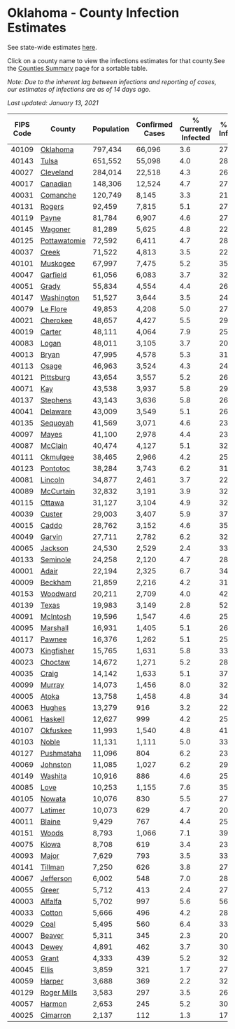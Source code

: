 # Oklahoma - County Infection Estimates

See state-wide estimates [here](/infections/us-ok).

Click on a county name to view the infections estimates for that county.See the [Counties Summary](/infections/summary-counties) page for a sortable table.

*Note: Due to the inherent lag between infections and reporting of cases, our estimates of infections are as of 14 days ago.*

*Last updated: January 13, 2021*

|   FIPS Code |                       County |   Population |   Confirmed Cases |   % Currently Infected |   % Total Infected |
|-------------|------------------------------|--------------|-------------------|------------------------|--------------------|
|       40109 |         [Oklahoma](oklahoma) |      797,434 |            66,096 |                    3.6 |               27.3 |
|       40143 |               [Tulsa](tulsa) |      651,552 |            55,098 |                    4.0 |               28.0 |
|       40027 |       [Cleveland](cleveland) |      284,014 |            22,518 |                    4.3 |               26.2 |
|       40017 |         [Canadian](canadian) |      148,306 |            12,524 |                    4.7 |               27.4 |
|       40031 |         [Comanche](comanche) |      120,749 |             8,145 |                    3.3 |               21.8 |
|       40131 |             [Rogers](rogers) |       92,459 |             7,815 |                    5.1 |               27.4 |
|       40119 |               [Payne](payne) |       81,784 |             6,907 |                    4.6 |               27.6 |
|       40145 |           [Wagoner](wagoner) |       81,289 |             5,625 |                    4.8 |               22.8 |
|       40125 | [Pottawatomie](pottawatomie) |       72,592 |             6,411 |                    4.7 |               28.4 |
|       40037 |               [Creek](creek) |       71,522 |             4,813 |                    3.5 |               22.2 |
|       40101 |         [Muskogee](muskogee) |       67,997 |             7,475 |                    5.2 |               35.7 |
|       40047 |         [Garfield](garfield) |       61,056 |             6,083 |                    3.7 |               32.0 |
|       40051 |               [Grady](grady) |       55,834 |             4,554 |                    4.4 |               26.2 |
|       40147 |     [Washington](washington) |       51,527 |             3,644 |                    3.5 |               24.0 |
|       40079 |         [Le Flore](le-flore) |       49,853 |             4,208 |                    5.0 |               27.2 |
|       40021 |         [Cherokee](cherokee) |       48,657 |             4,427 |                    5.5 |               29.4 |
|       40019 |             [Carter](carter) |       48,111 |             4,064 |                    7.9 |               25.4 |
|       40083 |               [Logan](logan) |       48,011 |             3,105 |                    3.7 |               20.2 |
|       40013 |               [Bryan](bryan) |       47,995 |             4,578 |                    5.3 |               31.0 |
|       40113 |               [Osage](osage) |       46,963 |             3,524 |                    4.3 |               24.9 |
|       40121 |       [Pittsburg](pittsburg) |       43,654 |             3,557 |                    5.2 |               26.3 |
|       40071 |                   [Kay](kay) |       43,538 |             3,937 |                    5.8 |               29.5 |
|       40137 |         [Stephens](stephens) |       43,143 |             3,636 |                    5.8 |               26.9 |
|       40041 |         [Delaware](delaware) |       43,009 |             3,549 |                    5.1 |               26.8 |
|       40135 |         [Sequoyah](sequoyah) |       41,569 |             3,071 |                    4.6 |               23.4 |
|       40097 |               [Mayes](mayes) |       41,100 |             2,978 |                    4.4 |               23.7 |
|       40087 |           [McClain](mcclain) |       40,474 |             4,127 |                    5.1 |               32.8 |
|       40111 |         [Okmulgee](okmulgee) |       38,465 |             2,966 |                    4.2 |               25.6 |
|       40123 |         [Pontotoc](pontotoc) |       38,284 |             3,743 |                    6.2 |               31.3 |
|       40081 |           [Lincoln](lincoln) |       34,877 |             2,461 |                    3.7 |               22.7 |
|       40089 |       [McCurtain](mccurtain) |       32,832 |             3,191 |                    3.9 |               32.5 |
|       40115 |             [Ottawa](ottawa) |       31,127 |             3,104 |                    4.9 |               32.7 |
|       40039 |             [Custer](custer) |       29,003 |             3,407 |                    5.9 |               37.9 |
|       40015 |               [Caddo](caddo) |       28,762 |             3,152 |                    4.6 |               35.6 |
|       40049 |             [Garvin](garvin) |       27,711 |             2,782 |                    6.2 |               32.4 |
|       40065 |           [Jackson](jackson) |       24,530 |             2,529 |                    2.4 |               33.8 |
|       40133 |         [Seminole](seminole) |       24,258 |             2,120 |                    4.7 |               28.2 |
|       40001 |               [Adair](adair) |       22,194 |             2,325 |                    6.7 |               34.0 |
|       40009 |           [Beckham](beckham) |       21,859 |             2,216 |                    4.2 |               31.8 |
|       40153 |         [Woodward](woodward) |       20,211 |             2,709 |                    4.0 |               42.7 |
|       40139 |               [Texas](texas) |       19,983 |             3,149 |                    2.8 |               52.2 |
|       40091 |         [McIntosh](mcintosh) |       19,596 |             1,547 |                    4.6 |               25.2 |
|       40095 |         [Marshall](marshall) |       16,931 |             1,405 |                    5.1 |               26.1 |
|       40117 |             [Pawnee](pawnee) |       16,376 |             1,262 |                    5.1 |               25.9 |
|       40073 |     [Kingfisher](kingfisher) |       15,765 |             1,631 |                    5.8 |               33.2 |
|       40023 |           [Choctaw](choctaw) |       14,672 |             1,271 |                    5.2 |               28.0 |
|       40035 |               [Craig](craig) |       14,142 |             1,633 |                    5.1 |               37.8 |
|       40099 |             [Murray](murray) |       14,073 |             1,456 |                    8.0 |               32.6 |
|       40005 |               [Atoka](atoka) |       13,758 |             1,458 |                    4.8 |               34.4 |
|       40063 |             [Hughes](hughes) |       13,279 |               916 |                    3.2 |               22.6 |
|       40061 |           [Haskell](haskell) |       12,627 |               999 |                    4.2 |               25.4 |
|       40107 |         [Okfuskee](okfuskee) |       11,993 |             1,540 |                    4.8 |               41.3 |
|       40103 |               [Noble](noble) |       11,131 |             1,111 |                    5.0 |               33.0 |
|       40127 |     [Pushmataha](pushmataha) |       11,096 |               804 |                    6.2 |               23.2 |
|       40069 |         [Johnston](johnston) |       11,085 |             1,027 |                    6.2 |               29.6 |
|       40149 |           [Washita](washita) |       10,916 |               886 |                    4.6 |               25.8 |
|       40085 |                 [Love](love) |       10,253 |             1,155 |                    7.6 |               35.0 |
|       40105 |             [Nowata](nowata) |       10,076 |               830 |                    5.5 |               27.3 |
|       40077 |           [Latimer](latimer) |       10,073 |               629 |                    4.7 |               20.8 |
|       40011 |             [Blaine](blaine) |        9,429 |               767 |                    4.4 |               25.8 |
|       40151 |               [Woods](woods) |        8,793 |             1,066 |                    7.1 |               39.6 |
|       40075 |               [Kiowa](kiowa) |        8,708 |               619 |                    3.4 |               23.2 |
|       40093 |               [Major](major) |        7,629 |               793 |                    3.5 |               33.4 |
|       40141 |           [Tillman](tillman) |        7,250 |               626 |                    3.8 |               27.8 |
|       40067 |       [Jefferson](jefferson) |        6,002 |               548 |                    7.0 |               28.7 |
|       40055 |               [Greer](greer) |        5,712 |               413 |                    2.4 |               27.4 |
|       40003 |           [Alfalfa](alfalfa) |        5,702 |               997 |                    5.6 |               56.8 |
|       40033 |             [Cotton](cotton) |        5,666 |               496 |                    4.2 |               28.4 |
|       40029 |                 [Coal](coal) |        5,495 |               560 |                    6.4 |               33.4 |
|       40007 |             [Beaver](beaver) |        5,311 |               345 |                    2.3 |               20.9 |
|       40043 |               [Dewey](dewey) |        4,891 |               462 |                    3.7 |               30.7 |
|       40053 |               [Grant](grant) |        4,333 |               439 |                    5.2 |               32.6 |
|       40045 |               [Ellis](ellis) |        3,859 |               321 |                    1.7 |               27.3 |
|       40059 |             [Harper](harper) |        3,688 |               369 |                    2.2 |               32.2 |
|       40129 |   [Roger Mills](roger-mills) |        3,583 |               297 |                    3.5 |               26.0 |
|       40057 |             [Harmon](harmon) |        2,653 |               245 |                    5.2 |               30.1 |
|       40025 |         [Cimarron](cimarron) |        2,137 |               112 |                    1.3 |               17.2 |